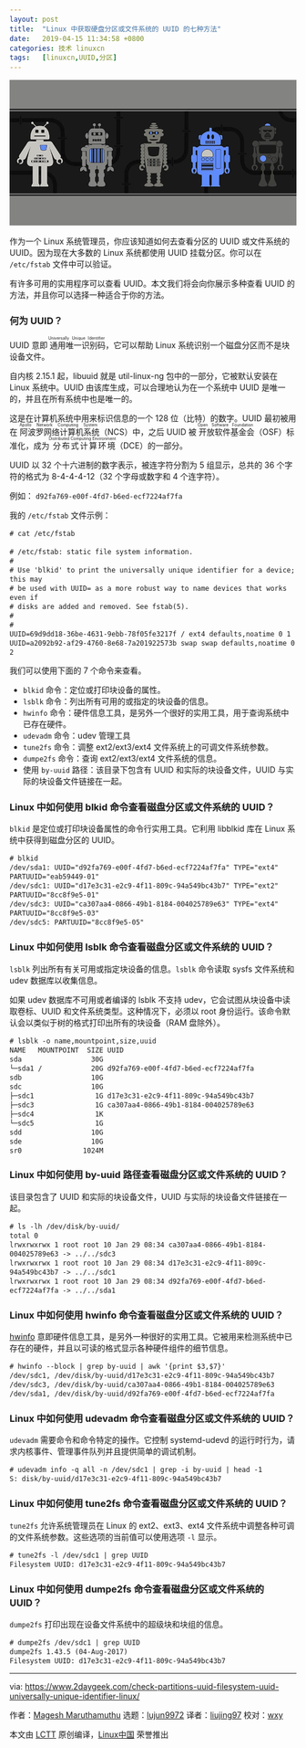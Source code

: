 ```yaml
---
layout: post
title:	"Linux 中获取硬盘分区或文件系统的 UUID 的七种方法"
date:	2019-04-15 11:34:58 +0800 
categories:	技术 linuxcn 
tags:	[linuxcn,UUID,分区]
---
```



![](/Asserts/Images/album/201904/15/113447z6oqjjojb63pbbxp.jpg)


作为一个 Linux 系统管理员，你应该知道如何去查看分区的 UUID 或文件系统的 UUID。因为现在大多数的 Linux 系统都使用 UUID 挂载分区。你可以在 `/etc/fstab` 文件中可以验证。


有许多可用的实用程序可以查看 UUID。本文我们将会向你展示多种查看 UUID 的方法，并且你可以选择一种适合于你的方法。


### 何为 UUID？


UUID 意即<ruby> 通用唯一识别码 <rt>  Universally Unique Identifier </rt></ruby>，它可以帮助 Linux 系统识别一个磁盘分区而不是块设备文件。


自内核 2.15.1 起，libuuid 就是 util-linux-ng 包中的一部分，它被默认安装在 Linux 系统中。UUID 由该库生成，可以合理地认为在一个系统中 UUID 是唯一的，并且在所有系统中也是唯一的。


这是在计算机系统中用来标识信息的一个 128 位（比特）的数字。UUID 最初被用在<ruby> 阿波罗网络计算机系统 <rt>  Apollo Network Computing System </rt></ruby>（NCS）中，之后 UUID 被<ruby> 开放软件基金会 <rt>  Open Software Foundation </rt></ruby>（OSF）标准化，成为<ruby> 分布式计算环境 <rt>  Distributed Computing Environment </rt></ruby>（DCE）的一部分。


UUID 以 32 个十六进制的数字表示，被连字符分割为 5 组显示，总共的 36 个字符的格式为 8-4-4-4-12（32 个字母或数字和 4 个连字符）。


例如： `d92fa769-e00f-4fd7-b6ed-ecf7224af7fa`


我的 `/etc/fstab` 文件示例：



```
# cat /etc/fstab

# /etc/fstab: static file system information.
#
# Use 'blkid' to print the universally unique identifier for a device; this may
# be used with UUID= as a more robust way to name devices that works even if
# disks are added and removed. See fstab(5).
#
#
UUID=69d9dd18-36be-4631-9ebb-78f05fe3217f / ext4 defaults,noatime 0 1
UUID=a2092b92-af29-4760-8e68-7a201922573b swap swap defaults,noatime 0 2
```

我们可以使用下面的 7 个命令来查看。


* `blkid` 命令：定位或打印块设备的属性。
* `lsblk` 命令：列出所有可用的或指定的块设备的信息。
* `hwinfo` 命令：硬件信息工具，是另外一个很好的实用工具，用于查询系统中已存在硬件。
* `udevadm` 命令：udev 管理工具
* `tune2fs` 命令：调整 ext2/ext3/ext4 文件系统上的可调文件系统参数。
* `dumpe2fs` 命令：查询 ext2/ext3/ext4 文件系统的信息。
* 使用 `by-uuid` 路径：该目录下包含有 UUID 和实际的块设备文件，UUID 与实际的块设备文件链接在一起。


### Linux 中如何使用 blkid 命令查看磁盘分区或文件系统的 UUID？


`blkid` 是定位或打印块设备属性的命令行实用工具。它利用 libblkid 库在 Linux 系统中获得到磁盘分区的 UUID。



```
# blkid
/dev/sda1: UUID="d92fa769-e00f-4fd7-b6ed-ecf7224af7fa" TYPE="ext4" PARTUUID="eab59449-01"
/dev/sdc1: UUID="d17e3c31-e2c9-4f11-809c-94a549bc43b7" TYPE="ext2" PARTUUID="8cc8f9e5-01"
/dev/sdc3: UUID="ca307aa4-0866-49b1-8184-004025789e63" TYPE="ext4" PARTUUID="8cc8f9e5-03"
/dev/sdc5: PARTUUID="8cc8f9e5-05"
```

### Linux 中如何使用 lsblk 命令查看磁盘分区或文件系统的 UUID？


`lsblk` 列出所有有关可用或指定块设备的信息。`lsblk` 命令读取 sysfs 文件系统和 udev 数据库以收集信息。


如果 udev 数据库不可用或者编译的 lsblk 不支持 udev，它会试图从块设备中读取卷标、UUID 和文件系统类型。这种情况下，必须以 root 身份运行。该命令默认会以类似于树的格式打印出所有的块设备（RAM 盘除外）。



```
# lsblk -o name,mountpoint,size,uuid
NAME   MOUNTPOINT  SIZE UUID
sda                 30G 
└─sda1 /            20G d92fa769-e00f-4fd7-b6ed-ecf7224af7fa
sdb                 10G 
sdc                 10G 
├─sdc1               1G d17e3c31-e2c9-4f11-809c-94a549bc43b7
├─sdc3               1G ca307aa4-0866-49b1-8184-004025789e63
├─sdc4               1K 
└─sdc5               1G 
sdd                 10G 
sde                 10G 
sr0               1024M 
```

### Linux 中如何使用 by-uuid 路径查看磁盘分区或文件系统的 UUID？


该目录包含了 UUID 和实际的块设备文件，UUID 与实际的块设备文件链接在一起。



```
# ls -lh /dev/disk/by-uuid/
total 0
lrwxrwxrwx 1 root root 10 Jan 29 08:34 ca307aa4-0866-49b1-8184-004025789e63 -> ../../sdc3
lrwxrwxrwx 1 root root 10 Jan 29 08:34 d17e3c31-e2c9-4f11-809c-94a549bc43b7 -> ../../sdc1
lrwxrwxrwx 1 root root 10 Jan 29 08:34 d92fa769-e00f-4fd7-b6ed-ecf7224af7fa -> ../../sda1
```

### Linux 中如何使用 hwinfo 命令查看磁盘分区或文件系统的 UUID？


[hwinfo](https://www.2daygeek.com/hwinfo-check-display-detect-system-hardware-information-linux/) 意即硬件信息工具，是另外一种很好的实用工具。它被用来检测系统中已存在的硬件，并且以可读的格式显示各种硬件组件的细节信息。



```
# hwinfo --block | grep by-uuid | awk '{print $3,$7}'
/dev/sdc1, /dev/disk/by-uuid/d17e3c31-e2c9-4f11-809c-94a549bc43b7
/dev/sdc3, /dev/disk/by-uuid/ca307aa4-0866-49b1-8184-004025789e63
/dev/sda1, /dev/disk/by-uuid/d92fa769-e00f-4fd7-b6ed-ecf7224af7fa
```

### Linux 中如何使用 udevadm 命令查看磁盘分区或文件系统的 UUID？


`udevadm` 需要命令和命令特定的操作。它控制 systemd-udevd 的运行时行为，请求内核事件、管理事件队列并且提供简单的调试机制。



```
# udevadm info -q all -n /dev/sdc1 | grep -i by-uuid | head -1
S: disk/by-uuid/d17e3c31-e2c9-4f11-809c-94a549bc43b7
```

### Linux 中如何使用 tune2fs 命令查看磁盘分区或文件系统的 UUID？


`tune2fs` 允许系统管理员在 Linux 的 ext2、ext3、ext4 文件系统中调整各种可调的文件系统参数。这些选项的当前值可以使用选项 `-l` 显示。



```
# tune2fs -l /dev/sdc1 | grep UUID
Filesystem UUID: d17e3c31-e2c9-4f11-809c-94a549bc43b7
```

### Linux 中如何使用 dumpe2fs 命令查看磁盘分区或文件系统的 UUID？


`dumpe2fs` 打印出现在设备文件系统中的超级块和块组的信息。



```
# dumpe2fs /dev/sdc1 | grep UUID
dumpe2fs 1.43.5 (04-Aug-2017)
Filesystem UUID: d17e3c31-e2c9-4f11-809c-94a549bc43b7
```



---


via: <https://www.2daygeek.com/check-partitions-uuid-filesystem-uuid-universally-unique-identifier-linux/>


作者：[Magesh Maruthamuthu](https://www.2daygeek.com/author/magesh/) 选题：[lujun9972](https://github.com/lujun9972) 译者：[liujing97](https://github.com/liujing97) 校对：[wxy](https://github.com/wxy)


本文由 [LCTT](https://github.com/LCTT/TranslateProject) 原创编译，[Linux中国](https://linux.cn/) 荣誉推出
